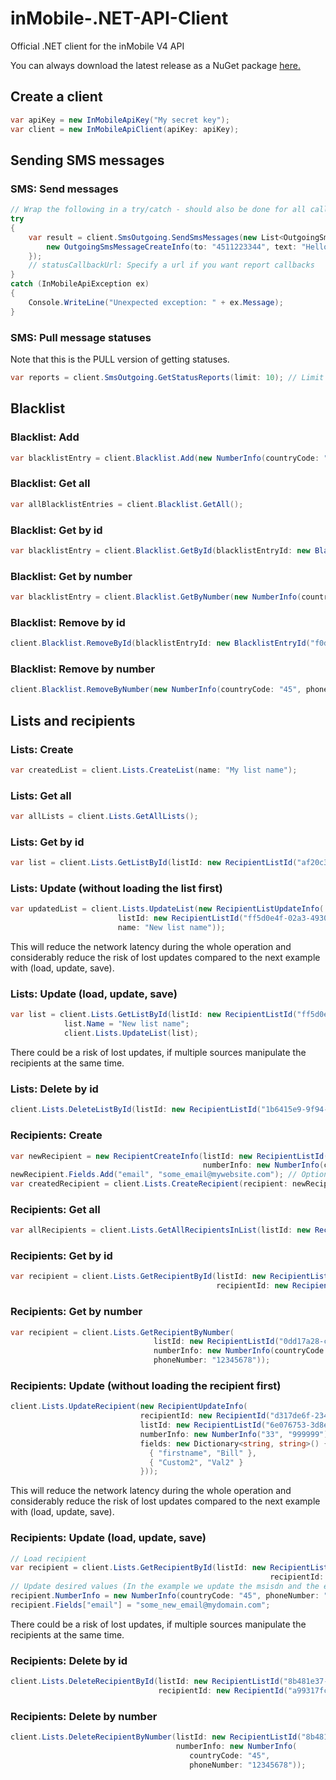 # inMobile-.NET-API-Client
Official .NET client for the inMobile V4 API

You can always download the latest release as a NuGet package <a href="https://www.nuget.org/packages/inMobile.NET.API.Client/" >here.</a>

## Create a client
```c#
var apiKey = new InMobileApiKey("My secret key");
var client = new InMobileApiClient(apiKey: apiKey);
```

## Sending SMS messages

### SMS: Send messages

```c#
// Wrap the following in a try/catch - should also be done for all calls to the api
try
{
    var result = client.SmsOutgoing.SendSmsMessages(new List<OutgoingSmsMessageCreateInfo>() {
        new OutgoingSmsMessageCreateInfo(to: "4511223344", text: "Hello world", from: "FancyShop", statusCallbackUrl: null)
    });
    // statusCallbackUrl: Specify a url if you want report callbacks
}
catch (InMobileApiException ex)
{
    Console.WriteLine("Unexpected exception: " + ex.Message);
}

```

### SMS: Pull message statuses

Note that this is the PULL version of getting statuses.

```c#
var reports = client.SmsOutgoing.GetStatusReports(limit: 10); // Limit must be between 1 and 250.
```



## Blacklist

### Blacklist: Add

```c#
var blacklistEntry = client.Blacklist.Add(new NumberInfo(countryCode: "45", phoneNumber: "11223344"));
```

### Blacklist: Get all

```c#
var allBlacklistEntries = client.Blacklist.GetAll();
```

### Blacklist: Get by id

```c#
var blacklistEntry = client.Blacklist.GetById(blacklistEntryId: new BlacklistEntryId("7b69cc8c-aafd-4697-917a-6ecd314def5e"));
```

### Blacklist: Get by number

```c#
var blacklistEntry = client.Blacklist.GetByNumber(new NumberInfo(countryCode: "45", phoneNumber: "12345678"));
```

### Blacklist: Remove by id

```c#
client.Blacklist.RemoveById(blacklistEntryId: new BlacklistEntryId("f0d0767b-5f9e-4d33-8155-1c29fefd8238"));
```

### Blacklist: Remove by number

```c#
client.Blacklist.RemoveByNumber(new NumberInfo(countryCode: "45", phoneNumber: "12345678"));
```



## Lists and recipients

### Lists: Create

```c#
var createdList = client.Lists.CreateList(name: "My list name");
```

### Lists: Get all

```c#
var allLists = client.Lists.GetAllLists();
```

### Lists: Get by id

```c#
var list = client.Lists.GetListById(listId: new RecipientListId("af20c37d-c9d2-4343-8c46-8c8fbc5c5b14"));
```

### Lists: Update (without loading the list first)

```c#
var updatedList = client.Lists.UpdateList(new RecipientListUpdateInfo(
                        listId: new RecipientListId("ff5d0e4f-02a3-4930-8bb8-11da43bd7ab8"),
                        name: "New list name"));
```

This will reduce the network latency during the whole operation and considerably reduce the risk of lost updates compared to the next example with (load, update, save).

### Lists: Update (load, update, save)

```c#
var list = client.Lists.GetListById(listId: new RecipientListId("ff5d0e4f-02a3-4930-8bb8-11da43bd7ab8"));
            list.Name = "New list name";
            client.Lists.UpdateList(list);
```

There could be a risk of lost updates, if multiple sources manipulate the recipients at the same time.

### Lists: Delete by id

```c#
client.Lists.DeleteListById(listId: new RecipientListId("1b6415e9-9f94-419a-9d9b-21974f6586e7"));
```

### Recipients: Create

```c#
var newRecipient = new RecipientCreateInfo(listId: new RecipientListId("a2e2dfee-4a45-44b7-98fd-223399c31dba"),
                                           numberInfo: new NumberInfo(countryCode: "45", phoneNumber: "11223344"));
newRecipient.Fields.Add("email", "some_email@mywebsite.com"); // Optional
var createdRecipient = client.Lists.CreateRecipient(recipient: newRecipient);
```

### Recipients: Get all

```c#
var allRecipients = client.Lists.GetAllRecipientsInList(listId: new RecipientListId("6e076753-3d8e-4603-8ff8-66b6b6d8ff82"));
```

### Recipients: Get by id

```c#
var recipient = client.Lists.GetRecipientById(listId: new RecipientListId("6e076753-3d8e-4603-8ff8-66b6b6d8ff82"),
                                              recipientId: new RecipientId("d317de6f-234c-401d-9bd8-6eaa3b5f3b35"));
```

### Recipients: Get by number

```c#
var recipient = client.Lists.GetRecipientByNumber(
                                listId: new RecipientListId("0dd17a28-c392-486c-8f8d-8ab897b07c39"),
                                numberInfo: new NumberInfo(countryCode: "45",
                                phoneNumber: "12345678"));
```

### Recipients: Update (without loading the recipient first)

```C#
client.Lists.UpdateRecipient(new RecipientUpdateInfo(
                             recipientId: new RecipientId("d317de6f-234c-401d-9bd8-6eaa3b5f3b35"),
                             listId: new RecipientListId("6e076753-3d8e-4603-8ff8-66b6b6d8ff82"),
                             numberInfo: new NumberInfo("33", "999999"),
                             fields: new Dictionary<string, string>() {
                               { "firstname", "Bill" },
                               { "Custom2", "Val2" }
                             }));
```

This will reduce the network latency during the whole operation and considerably reduce the risk of lost updates compared to the next example with (load, update, save).

### Recipients: Update (load, update, save)

```c#
// Load recipient
var recipient = client.Lists.GetRecipientById(listId: new RecipientListId("6e076753-3d8e-4603-8ff8-66b6b6d8ff82"),
                                                          recipientId: new RecipientId("d317de6f-234c-401d-9bd8-6eaa3b5f3b35"));
// Update desired values (In the example we update the msisdn and the email)
recipient.NumberInfo = new NumberInfo(countryCode: "45", phoneNumber: "99998888");
recipient.Fields["email"] = "some_new_email@mydomain.com";
```

There could be a risk of lost updates, if multiple sources manipulate the recipients at the same time.

### Recipients: Delete by id

```c#
client.Lists.DeleteRecipientById(listId: new RecipientListId("8b481e37-8709-455a-9b74-74efe99ac7de"),
                                 recipientId: new RecipientId("a99317fc-141a-4848-8672-367750bc61b0"));
```

### Recipients: Delete by number

```c#
client.Lists.DeleteRecipientByNumber(listId: new RecipientListId("8b481e37-8709-455a-9b74-74efe99ac7de"),
                                     numberInfo: new NumberInfo(
                                        countryCode: "45",
                                        phoneNumber: "12345678"));
```

